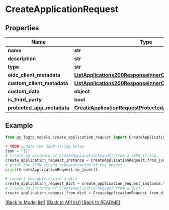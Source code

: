 # CreateApplicationRequest


## Properties

Name | Type | Description | Notes
------------ | ------------- | ------------- | -------------
**name** | **str** |  | 
**description** | **str** |  | [optional] 
**type** | **str** |  | 
**oidc_client_metadata** | [**ListApplications200ResponseInnerOidcClientMetadata**](ListApplications200ResponseInnerOidcClientMetadata.md) |  | [optional] 
**custom_client_metadata** | [**ListApplications200ResponseInnerCustomClientMetadata**](ListApplications200ResponseInnerCustomClientMetadata.md) |  | [optional] 
**custom_data** | **object** | arbitrary | [optional] 
**is_third_party** | **bool** |  | [optional] 
**protected_app_metadata** | [**CreateApplicationRequestProtectedAppMetadata**](CreateApplicationRequestProtectedAppMetadata.md) |  | [optional] 

## Example

```python
from py_logto.models.create_application_request import CreateApplicationRequest

# TODO update the JSON string below
json = "{}"
# create an instance of CreateApplicationRequest from a JSON string
create_application_request_instance = CreateApplicationRequest.from_json(json)
# print the JSON string representation of the object
print(CreateApplicationRequest.to_json())

# convert the object into a dict
create_application_request_dict = create_application_request_instance.to_dict()
# create an instance of CreateApplicationRequest from a dict
create_application_request_from_dict = CreateApplicationRequest.from_dict(create_application_request_dict)
```
[[Back to Model list]](../README.md#documentation-for-models) [[Back to API list]](../README.md#documentation-for-api-endpoints) [[Back to README]](../README.md)


